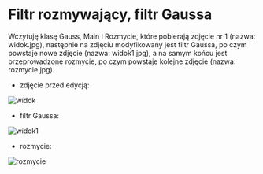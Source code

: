 # Filtr rozmywający, filtr Gaussa

Wczytuję klasę Gauss, Main i Rozmycie, które pobierają zdjęcie nr 1 (nazwa: widok.jpg), następnie na zdjęciu modyfikowany jest filtr Gaussa, po czym powstaje nowe zdjęcie (nazwa: widok1.jpg), a na samym końcu jest przeprowadzone rozmycie, po czym powstaje kolejne zdjęcie (nazwa: rozmycie.jpg).

* zdjęcie przed edycją:

![widok](https://user-images.githubusercontent.com/80594097/117070682-633d6180-ad2e-11eb-9113-a944e39262fb.jpg)

* filtr Gaussa:

![widok1](https://user-images.githubusercontent.com/80594097/117070690-646e8e80-ad2e-11eb-84ab-d74a6fcc0800.jpg)

* rozmycie:

![rozmycie](https://user-images.githubusercontent.com/80594097/117070711-6b959c80-ad2e-11eb-86ef-e68d561ce2d1.jpg)
